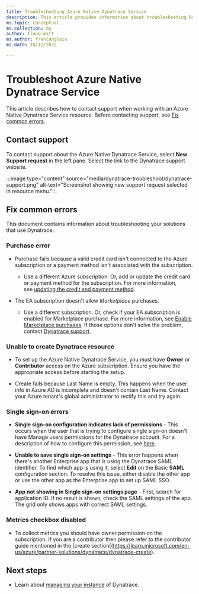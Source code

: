 ```yaml
---
title: Troubleshooting Azure Native Dynatrace Service
description: This article provides information about troubleshooting Dynatrace for Azure 
ms.topic: conceptual
ms.collection: na
author: flang-msft
ms.author: franlanglois
ms.date: 10/12/2022

---
```


# Troubleshoot Azure Native Dynatrace Service

This article describes how to contact support when working with an Azure Native Dynatrace Service resource. Before contacting support, see [Fix common errors](#fix-common-errors).

## Contact support

To contact support about the Azure Native Dynatrace Service, select **New Support request** in the left pane. Select the link to the Dynatrace support website.

:::image type="content" source="media/dynatrace-troubleshoot/dynatrace-support.png" alt-text="Screenshot showing new support request selected in resource menu.":::

## Fix common errors

This document contains information about troubleshooting your solutions that use Dynatrace.

### Purchase error

- Purchase fails because a valid credit card isn't connected to the Azure subscription or a payment method isn't associated with the subscription.

  - Use a different Azure subscription. Or, add or update the credit card or payment method for the subscription. For more information, see [updating the credit and payment method](../../cost-management-billing/manage/change-credit-card.md).

- The EA subscription doesn't allow _Marketplace_ purchases.
  - Use a different subscription. Or, check if your EA subscription is enabled for Marketplace purchase. For more information, see [Enable Marketplace purchases](../../cost-management-billing/manage/ea-azure-marketplace.md#enabling-azure-marketplace-purchases). If those options don't solve the problem, contact [Dynatrace support](https://support.dynatrace.com/).

### Unable to create Dynatrace resource

- To set up the Azure Native Dynatrace Service, you must have **Owner** or **Contributor** access on the Azure subscription. Ensure you have the appropriate access before starting the setup.

- Create fails because Last Name is empty. This happens when the user info in Azure AD is incomplete and doesn't contain Last Name. Contact your Azure tenant's global administrator to rectify this and try again.

### Single sign-on errors

- **Single sign-on configuration indicates lack of permissions** - This occurs when the user that is trying to configure single sign-on doesn't have Manage users permissions for the Dynatrace account. For a description of how to configure this permission, see [here](https://www.dynatrace.com/support/help/shortlink/azure-native-integration#setup).
- **Unable to save single sign-on settings** - This error happens when there's another Enterprise app that is using the Dynatrace SAML identifier. To find which app is using it, select **Edit** on the Basic **SAML** configuration section.
    To resolve this issue, either disable the other app or use the other app as the Enterprise app to set up SAML SSO.

- **App not showing in Single sign-on settings page** - First, search for application ID. If no result is shown, check the SAML settings of the app. The grid only shows apps with correct SAML settings.

### Metrics checkbox disabled

- To collect metrics you should have owner permission on the subscription. If you are a contributor then please refer to the contributor guide mentioned in the [create section[(https://learn.microsoft.com/en-us/azure/partner-solutions/dynatrace/dynatrace-create).


## Next steps

- Learn about [managing your instance](dynatrace-how-to-manage.md) of Dynatrace.

